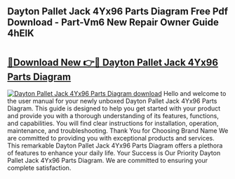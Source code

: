 ## Dayton Pallet Jack 4Yx96 Parts Diagram Free Pdf Download - Part-Vm6 New Repair Owner Guide 4hElK

# <h2><a href="http://dfqksga.blite.top/?on=Dayton+Pallet+Jack+4Yx96+Parts+Diagram">🔗Download New 👉🔴 Dayton Pallet Jack 4Yx96 Parts Diagram</a></h2>

[![Dayton Pallet Jack 4Yx96 Parts Diagram download](https://i.imgur.com/lujVjoI.png)](http://dfqksga.blite.top/?on=Dayton+Pallet+Jack+4Yx96+Parts+Diagram)
Hello and welcome to the user manual for your newly unboxed Dayton Pallet Jack 4Yx96 Parts Diagram. This guide is designed to help you get started with your product and provide you with a thorough understanding of its features, functions, and capabilities. You will find clear instructions for installation, operation, maintenance, and troubleshooting. Thank You for Choosing Brand Name We are committed to providing you with exceptional products and services. This remarkable Dayton Pallet Jack 4Yx96 Parts Diagram offers a plethora of features to enhance your daily life. Your Success is Our Priority Dayton Pallet Jack 4Yx96 Parts Diagram. We are committed to ensuring your complete satisfaction.
